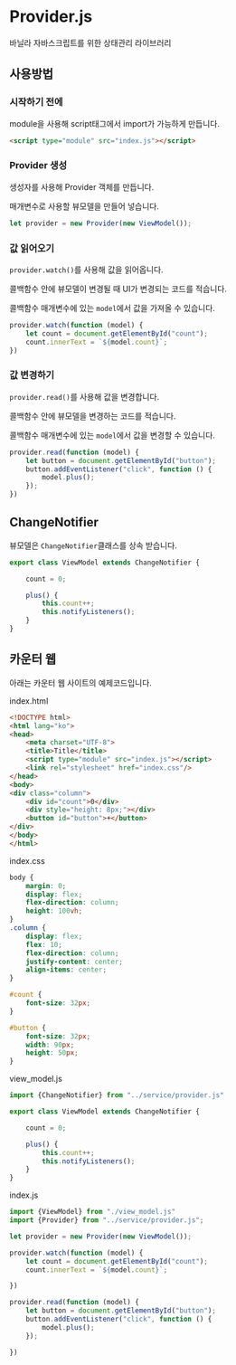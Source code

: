 # Provider.js
바닐라 자바스크립트를 위한 상태관리 라이브러리

## 사용방법

### 시작하기 전에
module을 사용해 script태그에서 import가 가능하게 만듭니다.

```html
<script type="module" src="index.js"></script>
```

### Provider 생성

생성자를 사용해 Provider 객체를 만듭니다.

매개변수로 사용할 뷰모델을 만들어 넣습니다.

```javascript
let provider = new Provider(new ViewModel());
```

### 값 읽어오기
`provider.watch()`를 사용해 값을 읽어옵니다.

콜백함수 안에 뷰모델이 변경될 때 UI가 변경되는 코드를 적습니다.

콜백함수 매개변수에 있는 `model`에서 값을 가져올 수 있습니다.

```javascript
provider.watch(function (model) {
    let count = document.getElementById("count");
    count.innerText = `${model.count}`;
})
```

### 값 변경하기

`provider.read()`를 사용해 값을 변경합니다.

콜백함수 안에 뷰모델을 변경하는 코드를 적습니다.

콜백함수 매개변수에 있는 `model`에서 값을 변경할 수 있습니다.

```javascript
provider.read(function (model) {
    let button = document.getElementById("button");
    button.addEventListener("click", function () {
        model.plus();
    });
})
```

## ChangeNotifier

뷰모델은 `ChangeNotifier`클래스를 상속 받습니다.

```javascript
export class ViewModel extends ChangeNotifier {

    count = 0;

    plus() {
        this.count++;
        this.notifyListeners();
    }
}
```

## 카운터 웹

아래는 카운터 웹 사이트의 예제코드입니다.

index.html

```html
<!DOCTYPE html>
<html lang="ko">
<head>
    <meta charset="UTF-8">
    <title>Title</title>
    <script type="module" src="index.js"></script>
    <link rel="stylesheet" href="index.css"/>
</head>
<body>
<div class="column">
    <div id="count">0</div>
    <div style="height: 8px;"></div>
    <button id="button">+</button>
</div>
</body>
</html>
```

index.css

```css
body {
    margin: 0;
    display: flex;
    flex-direction: column;
    height: 100vh;
}
.column {
    display: flex;
    flex: 10;
    flex-direction: column;
    justify-content: center;
    align-items: center;
}

#count {
    font-size: 32px;
}

#button {
    font-size: 32px;
    width: 90px;
    height: 50px;
}
```

view_model.js

```javascript
import {ChangeNotifier} from "../service/provider.js"

export class ViewModel extends ChangeNotifier {

    count = 0;

    plus() {
        this.count++;
        this.notifyListeners();
    }
}
```

index.js

```javascript
import {ViewModel} from "./view_model.js"
import {Provider} from "../service/provider.js";

let provider = new Provider(new ViewModel());

provider.watch(function (model) {
    let count = document.getElementById("count");
    count.innerText = `${model.count}`;

})

provider.read(function (model) {
    let button = document.getElementById("button");
    button.addEventListener("click", function () {
        model.plus();
    });

})
```


